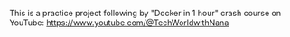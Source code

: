 This is a practice project following by "Docker in 1 hour" crash course on YouTube: https://www.youtube.com/@TechWorldwithNana
